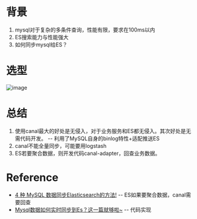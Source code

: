 # 背景
1. mysql对于复杂的多条件查询，性能有限，要求在100ms以内
2. ES搜索能力与性能强大
3. 如何同步mysql给ES？

# 选型
![image](https://github.com/hugoTQ/hugoTQ.github.io/assets/11867595/6b5b46ba-8361-410a-9212-9142b052f01b)


# 总结
1. 使用canal最大的好处是无侵入，对于业务服务和ES都无侵入。其次好处是无需代码开发。 -- 利用了MySQL自身的binlog特性+适配推送ES
2. canal不能全量同步，可能要用logstash
3. ES若要聚合数据，则开发代码canal-adapter，回查业务数据。


# Reference
- [4 种 MySQL 数据同步Elasticsearch的方法!](https://zhuanlan.zhihu.com/p/598791866) -- ES如果要聚合数据，canal需要回查 
- [Mysql数据如何实时同步到Es？这一篇就够啦~](https://juejin.cn/post/7157732751980888094) -- 代码实现

